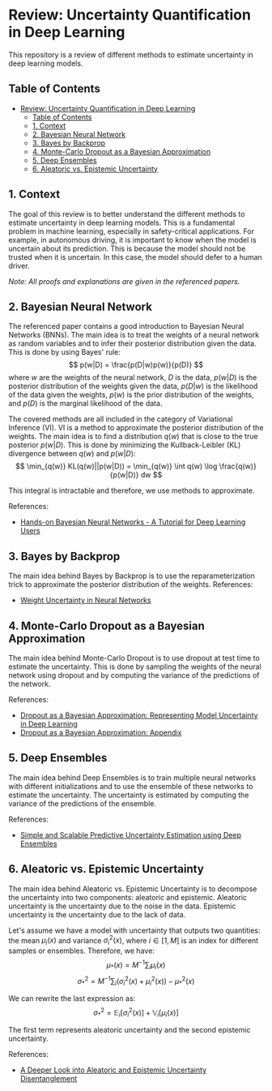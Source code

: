# Review: Uncertainty Quantification in Deep Learning

This repository is a review of different methods to estimate uncertainty in deep learning models.

## Table of Contents
- [Review: Uncertainty Quantification in Deep Learning](#review-uncertainty-quantification-in-deep-learning)
  - [Table of Contents](#table-of-contents)
  - [1. Context](#1-context)
  - [2. Bayesian Neural Network](#2-bayesian-neural-network)
  - [3. Bayes by Backprop](#3-bayes-by-backprop)
  - [4. Monte-Carlo Dropout as a Bayesian Approximation](#4-monte-carlo-dropout-as-a-bayesian-approximation)
  - [5. Deep Ensembles](#5-deep-ensembles)
  - [6. Aleatoric vs. Epistemic Uncertainty](#6-aleatoric-vs-epistemic-uncertainty)

## 1. Context
The goal of this review is to better understand the different methods to estimate uncertainty in deep learning models. This is a fundamental problem in machine learning, especially in safety-critical applications. For example, in autonomous driving, it is important to know when the model is uncertain about its prediction. This is because the model should not be trusted when it is uncertain. In this case, the model should defer to a human driver.

*Note: All proofs and explanations are given in the referenced papers.*

## 2. Bayesian Neural Network
The referenced paper contains a good introduction to Bayesian Neural Networks (BNNs). The main idea is to treat the weights of a neural network as random variables and to infer their posterior distribution given the data. This is done by using Bayes' rule:
$$  p(w|D) = \frac{p(D|w)p(w)}{p(D)} $$
where $w$ are the weights of the neural network, $D$ is the data, $p(w|D)$ is the posterior distribution of the weights given the data, $p(D|w)$ is the likelihood of the data given the weights, $p(w)$ is the prior distribution of the weights, and $p(D)$ is the marginal likelihood of the data.

The covered methods are all included in the category of Variational Inference (VI). VI is a method to approximate the posterior distribution of the weights. The main idea is to find a distribution $q(w)$ that is close to the true posterior $p(w|D)$. This is done by minimizing the Kullback-Leibler (KL) divergence between $q(w)$ and $p(w|D)$:
$$ \min_{q(w)} KL(q(w)||p(w|D)) = \min_{q(w)} \int q(w) \log \frac{q(w)}{p(w|D)} dw $$

This integral is intractable and therefore, we use methods to approximate.



References:
- [Hands-on Bayesian Neural Networks - A Tutorial for Deep Learning Users](https://arxiv.org/pdf/2007.06823.pdf#:~:text=A%20BNN%20is%20defined%20slightly,y%20%3D%20%CE%A6(x).)

## 3. Bayes by Backprop
The main idea behind Bayes by Backprop is to use the reparameterization trick to approximate the posterior distribution of the weights.
References:
- [Weight Uncertainty in Neural Networks](https://arxiv.org/pdf/1505.05424.pdf)

## 4. Monte-Carlo Dropout as a Bayesian Approximation
The main idea behind Monte-Carlo Dropout is to use dropout at test time to estimate the uncertainty. This is done by sampling the weights of the neural network using dropout and by computing the variance of the predictions of the network. 

References:
- [Dropout as a Bayesian Approximation: Representing Model Uncertainty in Deep Learning](https://arxiv.org/pdf/1506.02142v6.pdf)
- [Dropout as a Bayesian Approximation: Appendix](https://arxiv.org/pdf/1506.02157.pdf)

## 5. Deep Ensembles
The main idea behind Deep Ensembles is to train multiple neural networks with different initializations and to use the ensemble of these networks to estimate the uncertainty. The uncertainty is estimated by computing the variance of the predictions of the ensemble.

References:
- [Simple and Scalable Predictive Uncertainty Estimation using Deep Ensembles](https://arxiv.org/pdf/1612.01474.pdf)

## 6. Aleatoric vs. Epistemic Uncertainty
The main idea behind Aleatoric vs. Epistemic Uncertainty is to decompose the uncertainty into two components: aleatoric and epistemic. Aleatoric uncertainty is the uncertainty due to the noise in the data. Epistemic uncertainty is the uncertainty due to the lack of data. 

Let's assume we have a model with uncertainty that outputs two quantities: the mean $\mu_i(x)$ and variance $\sigma^2_i(x)$, where $i\in[1,M]$ is an index for different samples or ensembles. Therefore, we have:
$$ \mu_*(x) = M^{-1} \sum_i \mu_i(x) $$
$$ \sigma^2_* = M^{-1} \sum_i (\sigma^2_i(x) + \mu^2_i(x)) - \mu^2_*(x) $$

We can rewrite the last expression as:
$$ \sigma^2_* = \mathbb{E}_i[\sigma^2_i(x)] + \mathbb{V}_i[\mu_i(x)] $$

The first term represents aleatoric uncertainty and the second epistemic uncertainty.

References:
- [A Deeper Look into Aleatoric and Epistemic Uncertainty Disentanglement](https://arxiv.org/pdf/2204.09308.pdf)